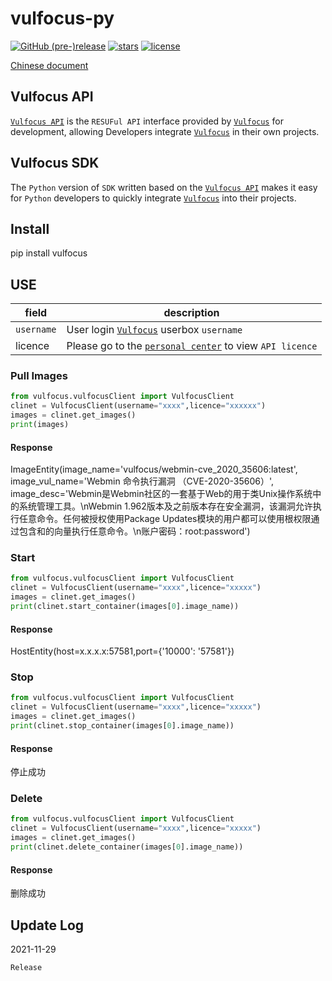 # vulfocus-py

[![GitHub (pre-)release](https://img.shields.io/github/release/fofapro/vulfocus-py/all.svg)](https://github.com/fofapro/vulfocus-py/releases) [![stars](https://img.shields.io/github/stars/fofapro/vulfocus-py.svg)](https://github.com/fofapro/vulfocus-py/stargazers) [![license](https://img.shields.io/github/license/fofapro/vulfocus-py.svg)](https://github.com/fofapro/vulfocus-py/blob/master/LICENSE)

[Chinese document](https://github.com/fofapro/vulfocus-py/blob/master/README_zh.md)

## Vulfocus API

[`Vulfocus API`](https://fofapro.github.io/vulfocus/#/VULFOCUSAPI) is the `RESUFul API` interface provided by [`Vulfocus`](http://vulfocus.io/) for development, allowing Developers integrate [`Vulfocus`](http://vulfocus.io) in their own projects.

## Vulfocus SDK

The `Python` version of `SDK` written based on the [`Vulfocus API`](https://fofapro.github.io/vulfocus/#/VULFOCUSAPI) makes it easy for `Python` developers to quickly integrate [`Vulfocus`](http://vulfocus.io/)  into their projects.

## Install

pip install vulfocus

## USE

|field|description|
| ---- | ---- |
|`username`|User login [`Vulfocus`](http://vulfocus.io/) userbox `username`|
|licence|Please go to the [`personal center`](http://vulfocus.fofa.so/#/profile/index) to view `API licence`|

### Pull Images

```python
from vulfocus.vulfocusClient import VulfocusClient
clinet = VulfocusClient(username="xxxx",licence="xxxxxx")
images = clinet.get_images()
print(images)
```

#### Response

ImageEntity(image_name='vulfocus/webmin-cve_2020_35606:latest', image_vul_name='Webmin 命令执行漏洞 （CVE-2020-35606）', image_desc='Webmin是Webmin社区的一套基于Web的用于类Unix操作系统中的系统管理工具。\nWebmin 1.962版本及之前版本存在安全漏洞，该漏洞允许执行任意命令。任何被授权使用Package Updates模块的用户都可以使用根权限通过包含和的向量执行任意命令。\n账户密码：root:password')

### Start

```python
from vulfocus.vulfocusClient import VulfocusClient
clinet = VulfocusClient(username="xxxx",licence="xxxxx")
images = clinet.get_images()
print(clinet.start_container(images[0].image_name))
```

#### Response

HostEntity(host=x.x.x.x:57581,port={'10000': '57581'})

### Stop

```python
from vulfocus.vulfocusClient import VulfocusClient
clinet = VulfocusClient(username="xxxx",licence="xxxxx")
images = clinet.get_images()
print(clinet.stop_container(images[0].image_name))
```

#### Response

停止成功

### Delete

```python
from vulfocus.vulfocusClient import VulfocusClient
clinet = VulfocusClient(username="xxxx",licence="xxxxx")
images = clinet.get_images()
print(clinet.delete_container(images[0].image_name))
```
#### Response

删除成功

## Update Log

2021-11-29

```
Release
```

